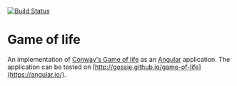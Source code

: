 [![Build Status](https://travis-ci.org/gossie/game-of-life.svg?branch=master)](https://travis-ci.org/gossie/game-of-life)

# Game of life

An implementation of [Conway's Game of life](https://en.wikipedia.org/wiki/Conway%27s_Game_of_Life) as an [Angular](https://angular.io/) application.
The application can be tested on [http://gossie.github.io/game-of-life](https://angular.io/).
